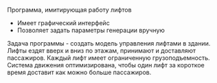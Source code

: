 Программа, имитирующая работу лифтов
- Имеет графический интерфейс
- Позволяет задать параметры генерации вручную

Задача программы - создать модель управления лифтами в здании. Лифты ездят вверх и вниз по этажам, принимают и доставляют пассажиров. Каждый лифт имеет ограниченную грузоподъемность. Система движения оптимизирована, чтобы один лифт за короткое время доставит как можно больше пассажиров.
